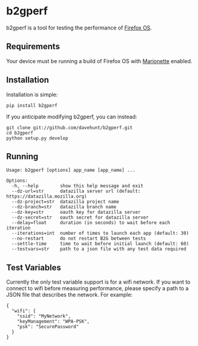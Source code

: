 # b2gperf

b2gperf is a tool for testing the performance of
[Firefox OS](https://developer.mozilla.org/en-US/docs/Mozilla/Firefox_OS).

## Requirements

Your device must be running a build of Firefox OS with
[Marionette](https://developer.mozilla.org/docs/Marionette) enabled.

## Installation

Installation is simple:

    pip install b2gperf

If you anticipate modifying b2gperf, you can instead:

    git clone git://github.com/davehunt/b2gperf.git
    cd b2gperf
    python setup.py develop

## Running

    Usage: b2gperf [options] app_name [app_name] ...

    Options:
      -h, --help        show this help message and exit
      --dz-url=str      datazilla server url (default: https://datazilla.mozilla.org)
      --dz-project=str  datazilla project name
      --dz-branch=str   datazilla branch name
      --dz-key=str      oauth key for datazilla server
      --dz-secret=str   oauth secret for datazilla server
      --delay=float     duration (in seconds) to wait before each iteration
      --iterations=int  number of times to launch each app (default: 30)
      --no-restart      do not restart B2G between tests
      --settle-time     time to wait before initial launch (default: 60)
      --testvars=str    path to a json file with any test data required

## Test Variables

Currently the only test variable support is for a wifi network. If you want to
connect to wifi before measuring performance, please specify a path to a JSON
file that describes the network. For example:

    {
      "wifi": {
        "ssid": "MyNetwork",
        "keyManagement": "WPA-PSK",
        "psk": "SecurePassword"
      }
    }
